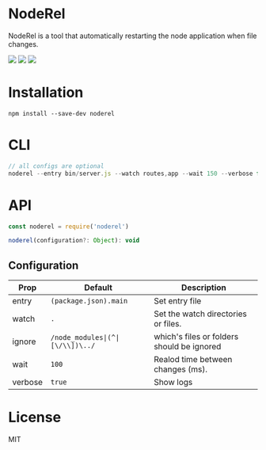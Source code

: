 # NodeRel
NodeRel is a tool that automatically restarting the node application when file changes.

![][version] ![][downloads] ![][license]

# Installation
```shell
npm install --save-dev noderel
```

# CLI
```js
// all configs are optional 
noderel --entry bin/server.js --watch routes,app --wait 150 --verbose false
```

# API
```js
const noderel = require('noderel')

noderel(configuration?: Object): void
```

## Configuration

| Prop     | Default                          | Description                   |
|----------|----------------------------------|-------------------------------|
|entry     | `(package.json).main`            | Set entry file |
|watch     | `.`                              | Set the watch directories or files. |
|ignore   | `/node_modules\|(^\|[\/\\])\../` | which\'s files or folders should be ignored |
|wait      | `100`                            | Realod time between changes (ms). |
|verbose   | `true`                          | Show logs |

# License
MIT

[downloads]: https://badgen.net/npm/dt/noderel
[version]:       http://img.shields.io/npm/v/noderel.svg?style=flat-square

[license]: https://badgen.net/npm/license/noderel
